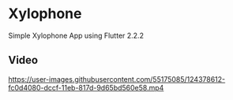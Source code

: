 # Xylophone

Simple Xylophone App using Flutter 2.2.2

## Video

https://user-images.githubusercontent.com/55175085/124378612-fc0d4080-dccf-11eb-817d-9d65bd560e58.mp4

